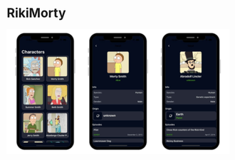 # RikiMorty
<img src = "https://github.com/ravshanmacos/RikiMorty/blob/6995a521fed2a8b92d0c751126f75519c256b2e3/RikiMorty/SupportingFiles/ricky_morty.jpg" width = "500" />
